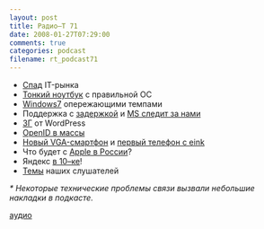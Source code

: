 ```yaml
---
layout: post
title: Радио–Т 71
date: 2008-01-27T07:29:00
comments: true
categories: podcast
filename: rt_podcast71
---
```


- [Спад](http://business.compulenta.ru/346119/) IT-рынка
- [Тонкий ноутбук](http://habrahabr.ru/blog/linux/34659.html) с правильной ОС
- [Windows7](http://habrahabr.ru/blog/microsoft/34575.html) опережающими темпами
- Поддержка с [задержкой](http://prochitano.ru/archives/1110) и [MS следит за нами](http://www.igromania.ru/HardwareNews/6549/Bolshoi_Brat_ot_Microsoft.htm)
- [3Г](http://habrahabr.ru/blog/wordpress/34571.html) от WordPress
- [OpenID в массы](http://internetno.net/2008/01/23/blogger_openid-2/)
- [Новый VGA-смартфон](http://www.trustedreviews.com/mobile-devices/news/2008/01/11/E-TEN-Launches-VGA-GPS-Totting-X650/p1) и [первый телефон с eink](http://www.membrana.ru/lenta/?7939)
- Что будет с [Apple в России](http://hard.compulenta.ru/345887/)?
- Яндекс [в 10–ке](http://habrahabr.ru/blog/yandex/34614.html)!
- [Темы](http://radio-t.com/temi_dlja_vipuskov/temyi-dlya-71/) наших слушателей

_* Некоторые технические проблемы связи вызвали небольшие накладки в подкасте._

[аудио](http://cdn.radio-t.com/rt_podcast71.mp3)
<audio src="http://cdn.radio-t.com/rt_podcast71.mp3" preload="none"></audio>

